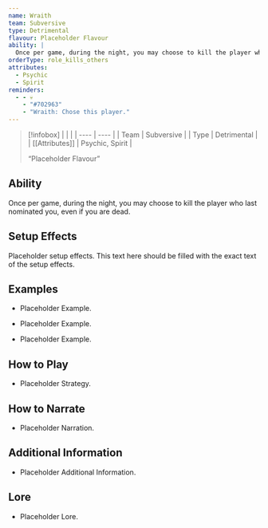```yaml
---
name: Wraith
team: Subversive
type: Detrimental
flavour: Placeholder Flavour
ability: |
  Once per game, during the night, you may choose to kill the player who last nominated you, even if you are dead.
orderType: role_kills_others
attributes:
  - Psychic
  - Spirit
reminders:
  - - 💀
    - "#702963"
    - "Wraith: Chose this player."
---
```

> [!infobox]
> |  |  |
> | ---- | ---- |
> | Team | Subversive |
> | Type | Detrimental |
> | [[Attributes]] | Psychic, Spirit |
> 
>  “Placeholder Flavour”

## Ability
Once per game, during the night, you may choose to kill the player who last nominated you, even if you are dead.

## Setup Effects
Placeholder setup effects. This text here should be filled with the exact text of the setup effects.

## Examples
- Placeholder Example.

- Placeholder Example.

- Placeholder Example.

## How to Play
- Placeholder Strategy.

## How to Narrate
- Placeholder Narration.

## Additional Information
- Placeholder Additional Information.

## Lore
- Placeholder Lore.